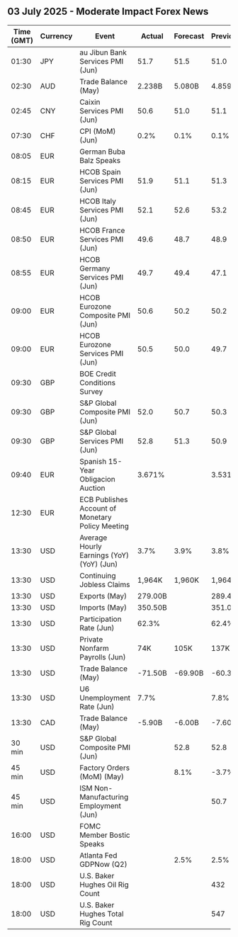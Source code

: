 ## 03 July 2025 - Moderate Impact Forex News

| Time (GMT) | Currency | Event | Actual | Forecast | Previous |
|------|----------|-------|--------|----------|----------|
| 01:30 | JPY | au Jibun Bank Services PMI (Jun) | 51.7 | 51.5 | 51.0 |
| 02:30 | AUD | Trade Balance (May) | 2.238B | 5.080B | 4.859B |
| 02:45 | CNY | Caixin Services PMI (Jun) | 50.6 | 51.0 | 51.1 |
| 07:30 | CHF | CPI (MoM) (Jun) | 0.2% | 0.1% | 0.1% |
| 08:05 | EUR | German Buba Balz Speaks |  |  |  |
| 08:15 | EUR | HCOB Spain Services PMI (Jun) | 51.9 | 51.1 | 51.3 |
| 08:45 | EUR | HCOB Italy Services PMI (Jun) | 52.1 | 52.6 | 53.2 |
| 08:50 | EUR | HCOB France Services PMI (Jun) | 49.6 | 48.7 | 48.9 |
| 08:55 | EUR | HCOB Germany Services PMI (Jun) | 49.7 | 49.4 | 47.1 |
| 09:00 | EUR | HCOB Eurozone Composite PMI (Jun) | 50.6 | 50.2 | 50.2 |
| 09:00 | EUR | HCOB Eurozone Services PMI (Jun) | 50.5 | 50.0 | 49.7 |
| 09:30 | GBP | BOE Credit Conditions Survey |  |  |  |
| 09:30 | GBP | S&P Global Composite PMI (Jun) | 52.0 | 50.7 | 50.3 |
| 09:30 | GBP | S&P Global Services PMI (Jun) | 52.8 | 51.3 | 50.9 |
| 09:40 | EUR | Spanish 15-Year Obligacion Auction | 3.671% |  | 3.531% |
| 12:30 | EUR | ECB Publishes Account of Monetary Policy Meeting |  |  |  |
| 13:30 | USD | Average Hourly Earnings (YoY) (YoY) (Jun) | 3.7% | 3.9% | 3.8% |
| 13:30 | USD | Continuing Jobless Claims | 1,964K | 1,960K | 1,964K |
| 13:30 | USD | Exports (May) | 279.00B |  | 289.40B |
| 13:30 | USD | Imports (May) | 350.50B |  | 351.00B |
| 13:30 | USD | Participation Rate (Jun) | 62.3% |  | 62.4% |
| 13:30 | USD | Private Nonfarm Payrolls (Jun) | 74K | 105K | 137K |
| 13:30 | USD | Trade Balance (May) | -71.50B | -69.90B | -60.30B |
| 13:30 | USD | U6 Unemployment Rate (Jun) | 7.7% |  | 7.8% |
| 13:30 | CAD | Trade Balance (May) | -5.90B | -6.00B | -7.60B |
| 30 min | USD | S&P Global Composite PMI (Jun) |  | 52.8 | 52.8 |
| 45 min | USD | Factory Orders (MoM) (May) |  | 8.1% | -3.7% |
| 45 min | USD | ISM Non-Manufacturing Employment (Jun) |  |  | 50.7 |
| 16:00 | USD | FOMC Member Bostic Speaks |  |  |  |
| 18:00 | USD | Atlanta Fed GDPNow (Q2) |  | 2.5% | 2.5% |
| 18:00 | USD | U.S. Baker Hughes Oil Rig Count |  |  | 432 |
| 18:00 | USD | U.S. Baker Hughes Total Rig Count |  |  | 547 |
